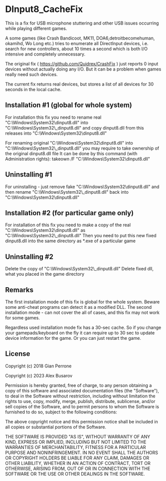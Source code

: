 # DInput8_CacheFix

This is a fix for USB microphone stuttering and other USB issues occurring while playing different games.

A some games (like Crash Bandicoot, MK11, DOA6,detroitbecomehuman, okamihd, Wo Long etc.) tries to enumerate all DirectInput devices, i.e. search for new controllers, about 10 times a second which is both I/O intensive and completely unnecessary.

The original fix ( https://github.com/Quidrex/CrashFix ) just reports 0 input devices without actually doing any I/O.
But it can be a problem when games really need such devices.

The current fix returns real devices, but stores a list of all devices for 30 seconds in the local cache.

## Installation \#1 (global for whole system)

For installation this fix you need to rename real "C:\Windows\System32\dinput8.dll" into "C:\Windows\System32\\_dinput8.dll" 
and copy dinput8.dll from this releases into "C:\Windows\System32\dinput8.dll"

For renaming original "C:\Windows\System32\dinput8.dll" into "C:\Windows\System32\\_dinput8.dll" you may require to take ownership of the original dinput8.dll file
It can be done by this command (with Administration rights):
takeown /F "C:\Windows\System32\dinput8.dll"

## Uninstalling \#1

For uninstalling - just remove fake "C:\Windows\System32\dinput8.dll" and then rename "C:\Windows\System32\\_dinput8.dll" back into "C:\Windows\System32\dinput8.dll"

## Installation \#2 (for particular game only)

For installation of this fix you need to make a copy of the real "C:\Windows\System32\dinput8.dll" as "C:\Windows\System32\\_dinput8.dll" 
Then you need to put this new fixed dinput8.dll into the same directory as *.exe of a particular game

## Uninstalling \#2

Delete the copy of "C:\Windows\System32\\_dinput8.dll"
Delete fixed dll, what you placed in the game directory

## Remarks

The first installation mode of this fix is global for the whole system. Beware some anti-cheat programs can detect it as a modified DLL.
The second installation mode - can not cover the all of cases, and this fix may not work for some games.

Regardless used installation mode fix has a 30-sec cache. So if you change your gamepads/keyboard on the fly it can require up to 30 sec to update device information for the game. Or you can just restart the game.

## License

Copyright (c) 2018 Gian Perrone

Copyright (c) 2023 Alex Busarov

Permission is hereby granted, free of charge, to any person obtaining a copy
of this software and associated documentation files (the "Software"), to deal
in the Software without restriction, including without limitation the rights
to use, copy, modify, merge, publish, distribute, sublicense, and/or sell
copies of the Software, and to permit persons to whom the Software is
furnished to do so, subject to the following conditions:

The above copyright notice and this permission notice shall be included in all
copies or substantial portions of the Software.

THE SOFTWARE IS PROVIDED "AS IS", WITHOUT WARRANTY OF ANY KIND, EXPRESS OR
IMPLIED, INCLUDING BUT NOT LIMITED TO THE WARRANTIES OF MERCHANTABILITY,
FITNESS FOR A PARTICULAR PURPOSE AND NONINFRINGEMENT. IN NO EVENT SHALL THE
AUTHORS OR COPYRIGHT HOLDERS BE LIABLE FOR ANY CLAIM, DAMAGES OR OTHER
LIABILITY, WHETHER IN AN ACTION OF CONTRACT, TORT OR OTHERWISE, ARISING FROM,
OUT OF OR IN CONNECTION WITH THE SOFTWARE OR THE USE OR OTHER DEALINGS IN THE
SOFTWARE.
